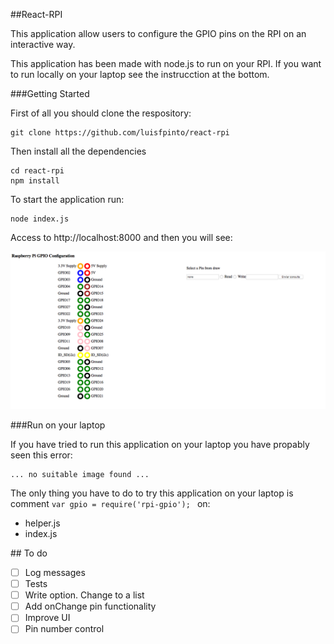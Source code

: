 ##React-RPI


This application allow users to configure the GPIO pins on the RPI on an interactive way. 

This application has been made with node.js to run on your RPI. If you want to run locally on your laptop see the instrucction at the bottom.

###Getting Started

First of all you should clone the respository:

```
git clone https://github.com/luisfpinto/react-rpi
```

Then install all the dependencies

```
cd react-rpi
npm install
```

To start the application run:

```
node index.js
```

Access to http://localhost:8000 and then you will see:

![react-rpi image](schema.png)

###Run on your laptop

If you have tried to run this application on your laptop you have propably seen this error:

```
... no suitable image found ...
```

The only thing you have to do to try this application on your laptop is comment ```var gpio = require('rpi-gpio'); ```
on:
- helper.js
- index.js 

## To do

- [ ] Log messages
- [ ] Tests
- [ ] Write option. Change to a list
- [ ] Add onChange pin functionality
- [ ] Improve UI
- [ ] Pin number control
